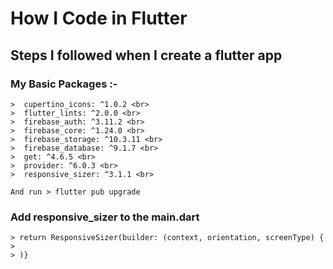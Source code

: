# How I Code in Flutter
## Steps I followed when I create a flutter app


### My Basic Packages :-
    >  cupertino_icons: ^1.0.2 <br>
    >  flutter_lints: ^2.0.0 <br>
    >  firebase_auth: ^3.11.2 <br>
    >  firebase_core: ^1.24.0 <br>
    >  firebase_storage: ^10.3.11 <br>
    >  firebase_database: ^9.1.7 <br>
    >  get: ^4.6.5 <br>
    >  provider: ^6.0.3 <br>
    >  responsive_sizer: ^3.1.1 <br> 

    And run > flutter pub upgrade


### Add responsive_sizer to the main.dart

    > return ResponsiveSizer(builder: (context, orientation, screenType) {
    > 
    > )}